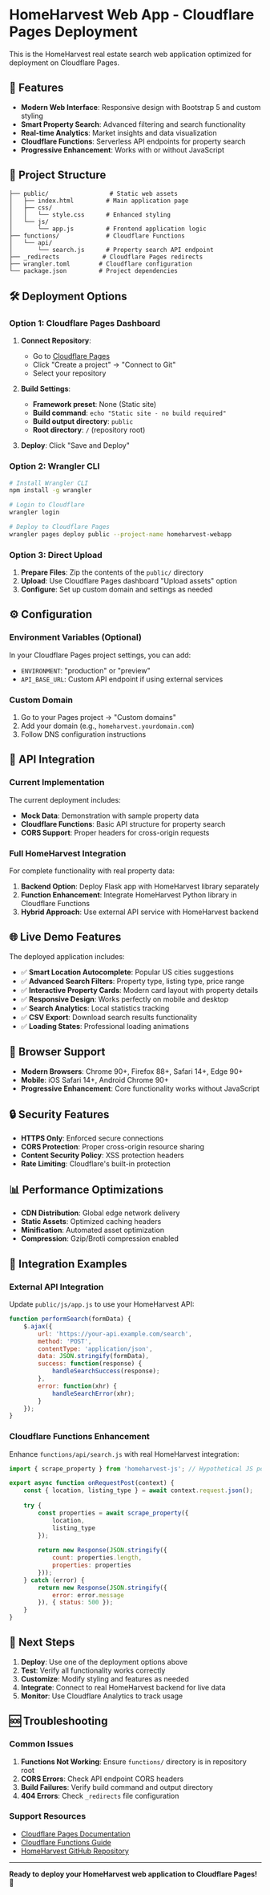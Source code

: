 # HomeHarvest Web App - Cloudflare Pages Deployment

This is the HomeHarvest real estate search web application optimized for deployment on Cloudflare Pages.

## 🚀 Features

- **Modern Web Interface**: Responsive design with Bootstrap 5 and custom styling
- **Smart Property Search**: Advanced filtering and search functionality  
- **Real-time Analytics**: Market insights and data visualization
- **Cloudflare Functions**: Serverless API endpoints for property search
- **Progressive Enhancement**: Works with or without JavaScript

## 📁 Project Structure

```
├── public/                 # Static web assets
│   ├── index.html         # Main application page
│   ├── css/
│   │   └── style.css      # Enhanced styling
│   └── js/
│       └── app.js         # Frontend application logic
├── functions/             # Cloudflare Functions
│   └── api/
│       └── search.js      # Property search API endpoint
├── _redirects            # Cloudflare Pages redirects
├── wrangler.toml        # Cloudflare configuration
└── package.json         # Project dependencies
```

## 🛠 Deployment Options

### Option 1: Cloudflare Pages Dashboard

1. **Connect Repository**: 
   - Go to [Cloudflare Pages](https://pages.cloudflare.com)
   - Click "Create a project" → "Connect to Git"
   - Select your repository

2. **Build Settings**:
   - **Framework preset**: None (Static site)
   - **Build command**: `echo "Static site - no build required"`
   - **Build output directory**: `public`
   - **Root directory**: `/` (repository root)

3. **Deploy**: Click "Save and Deploy"

### Option 2: Wrangler CLI

```bash
# Install Wrangler CLI
npm install -g wrangler

# Login to Cloudflare
wrangler login

# Deploy to Cloudflare Pages
wrangler pages deploy public --project-name homeharvest-webapp
```

### Option 3: Direct Upload

1. **Prepare Files**: Zip the contents of the `public/` directory
2. **Upload**: Use Cloudflare Pages dashboard "Upload assets" option
3. **Configure**: Set up custom domain and settings as needed

## ⚙️ Configuration

### Environment Variables (Optional)

In your Cloudflare Pages project settings, you can add:

- `ENVIRONMENT`: "production" or "preview"
- `API_BASE_URL`: Custom API endpoint if using external services

### Custom Domain

1. Go to your Pages project → "Custom domains"
2. Add your domain (e.g., `homeharvest.yourdomain.com`)
3. Follow DNS configuration instructions

## 🔧 API Integration

### Current Implementation

The current deployment includes:
- **Mock Data**: Demonstration with sample property data
- **Cloudflare Functions**: Basic API structure for property search
- **CORS Support**: Proper headers for cross-origin requests

### Full HomeHarvest Integration

For complete functionality with real property data:

1. **Backend Option**: Deploy Flask app with HomeHarvest library separately
2. **Function Enhancement**: Integrate HomeHarvest Python library in Cloudflare Functions
3. **Hybrid Approach**: Use external API service with HomeHarvest backend

## 🌐 Live Demo Features

The deployed application includes:

- ✅ **Smart Location Autocomplete**: Popular US cities suggestions
- ✅ **Advanced Search Filters**: Property type, listing type, price range
- ✅ **Interactive Property Cards**: Modern card layout with property details
- ✅ **Responsive Design**: Works perfectly on mobile and desktop
- ✅ **Search Analytics**: Local statistics tracking
- ✅ **CSV Export**: Download search results functionality
- ✅ **Loading States**: Professional loading animations

## 📱 Browser Support

- **Modern Browsers**: Chrome 90+, Firefox 88+, Safari 14+, Edge 90+
- **Mobile**: iOS Safari 14+, Android Chrome 90+
- **Progressive Enhancement**: Core functionality works without JavaScript

## 🔒 Security Features

- **HTTPS Only**: Enforced secure connections
- **CORS Protection**: Proper cross-origin resource sharing
- **Content Security Policy**: XSS protection headers
- **Rate Limiting**: Cloudflare's built-in protection

## 📊 Performance Optimizations

- **CDN Distribution**: Global edge network delivery
- **Static Assets**: Optimized caching headers
- **Minification**: Automated asset optimization
- **Compression**: Gzip/Brotli compression enabled

## 🔗 Integration Examples

### External API Integration

Update `public/js/app.js` to use your HomeHarvest API:

```javascript
function performSearch(formData) {
    $.ajax({
        url: 'https://your-api.example.com/search',
        method: 'POST',
        contentType: 'application/json',
        data: JSON.stringify(formData),
        success: function(response) {
            handleSearchSuccess(response);
        },
        error: function(xhr) {
            handleSearchError(xhr);
        }
    });
}
```

### Cloudflare Functions Enhancement

Enhance `functions/api/search.js` with real HomeHarvest integration:

```javascript
import { scrape_property } from 'homeharvest-js'; // Hypothetical JS port

export async function onRequestPost(context) {
    const { location, listing_type } = await context.request.json();
    
    try {
        const properties = await scrape_property({
            location,
            listing_type
        });
        
        return new Response(JSON.stringify({
            count: properties.length,
            properties: properties
        }));
    } catch (error) {
        return new Response(JSON.stringify({
            error: error.message
        }), { status: 500 });
    }
}
```

## 🎯 Next Steps

1. **Deploy**: Use one of the deployment options above
2. **Test**: Verify all functionality works correctly
3. **Customize**: Modify styling and features as needed
4. **Integrate**: Connect to real HomeHarvest backend for live data
5. **Monitor**: Use Cloudflare Analytics to track usage

## 🆘 Troubleshooting

### Common Issues

1. **Functions Not Working**: Ensure `functions/` directory is in repository root
2. **CORS Errors**: Check API endpoint CORS headers
3. **Build Failures**: Verify build command and output directory
4. **404 Errors**: Check `_redirects` file configuration

### Support Resources

- [Cloudflare Pages Documentation](https://developers.cloudflare.com/pages/)
- [Cloudflare Functions Guide](https://developers.cloudflare.com/pages/platform/functions/)
- [HomeHarvest GitHub Repository](https://github.com/Bunsly/HomeHarvest)

---

**Ready to deploy your HomeHarvest web application to Cloudflare Pages!** 🚀